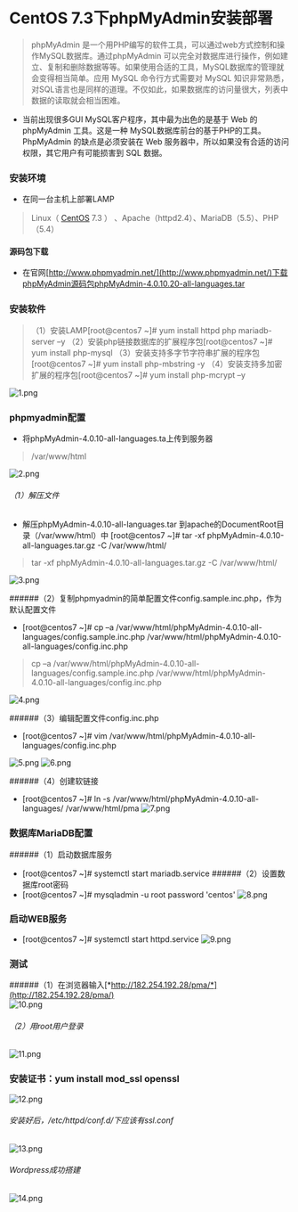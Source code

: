 # CentOS 7.3下phpMyAdmin安装部署
> phpMyAdmin 是一个用PHP编写的软件工具，可以通过web方式控制和操作MySQL数据库。通过phpMyAdmin 可以完全对数据库进行操作，例如建立、复制和删除数据等等。如果使用合适的工具，MySQL数据库的管理就会变得相当简单。应用 MySQL 命令行方式需要对 MySQL 知识非常熟悉，对SQL语言也是同样的道理。不仅如此，如果数据库的访问量很大，列表中数据的读取就会相当困难。
- 当前出现很多GUI MySQL客户程序，其中最为出色的是基于 Web 的phpMyAdmin 工具。这是一种 MySQL数据库前台的基于PHP的工具。
PhpMyAdmin 的缺点是必须安装在 Web 服务器中，所以如果没有合适的访问权限，其它用户有可能损害到 SQL 数据。
### 安装环境
- 在同一台主机上部署LAMP
> Linux（ [CentOS](https://www.linuxidc.com/topicnews.aspx?tid=14 "CentOS") 7.3 ） 、Apache（httpd2.4）、MariaDB（5.5）、PHP（5.4）

#### 源码包下载
- 在官网[http://www.phpmyadmin.net/](http://www.phpmyadmin.net/)下载phpMyAdmin源码包phpMyAdmin-4.0.10.20-all-languages.tar

### 安装软件
> （1）安装LAMP[root@centos7 ~]# yum install httpd  php  mariadb-server –y
> （2）安装php链接数据库的扩展程序包[root@centos7 ~]# yum install php-mysql
> （3）安装支持多字节字符串扩展的程序包[root@centos7 ~]# yum install php-mbstring -y
> （4）安装支持多加密扩展的程序包[root@centos7 ~]# yum install php-mcrypt –y

![1.png](https://upload-images.jianshu.io/upload_images/7563229-818a7c0aa1af3f16.png?imageMogr2/auto-orient/strip%7CimageView2/2/w/1240)
### phpmyadmin配置
- 将phpMyAdmin-4.0.10-all-languages.ta上传到服务器
> /var/www/html

![2.png](https://upload-images.jianshu.io/upload_images/7563229-0aaaafe20ec6f9ee.png?imageMogr2/auto-orient/strip%7CimageView2/2/w/1240)
###### （1）解压文件
- 解压phpMyAdmin-4.0.10-all-languages.tar 到apache的DocumentRoot目录（/var/www/html）中
[root@centos7 ~]# tar -xf phpMyAdmin-4.0.10-all-languages.tar.gz  -C /var/www/html/
> tar -xf phpMyAdmin-4.0.10-all-languages.tar.gz  -C /var/www/html/

![3.png](https://upload-images.jianshu.io/upload_images/7563229-69246b5b9c36f146.png?imageMogr2/auto-orient/strip%7CimageView2/2/w/1240)

######（2）复制phpmyadmin的简单配置文件config.sample.inc.php，作为默认配置文件
- [root@centos7 ~]# cp  –a   /var/www/html/phpMyAdmin-4.0.10-all-languages/config.sample.inc.php  /var/www/html/phpMyAdmin-4.0.10-all-languages/config.inc.php
>  cp  –a   /var/www/html/phpMyAdmin-4.0.10-all-languages/config.sample.inc.php  /var/www/html/phpMyAdmin-4.0.10-all-languages/config.inc.php

![4.png](https://upload-images.jianshu.io/upload_images/7563229-50d39c916f7559eb.png?imageMogr2/auto-orient/strip%7CimageView2/2/w/1240)

######（3）编辑配置文件config.inc.php

- [root@centos7 ~]# vim /var/www/html/phpMyAdmin-4.0.10-all-languages/config.inc.php

![5.png](https://upload-images.jianshu.io/upload_images/7563229-75f459605c9f7200.png?imageMogr2/auto-orient/strip%7CimageView2/2/w/1240)
![6.png](https://upload-images.jianshu.io/upload_images/7563229-d7512cf1a76f6616.png?imageMogr2/auto-orient/strip%7CimageView2/2/w/1240)

######（4）创建软链接
- [root@centos7 ~]# ln -s /var/www/html/phpMyAdmin-4.0.10-all-languages/  /var/www/html/pma
![7.png](https://upload-images.jianshu.io/upload_images/7563229-729c05df256643aa.png?imageMogr2/auto-orient/strip%7CimageView2/2/w/1240)

### 数据库MariaDB配置
######（1）启动数据库服务
- [root@centos7 ~]# systemctl start mariadb.service
######（2）设置数据库root密码
- [root@centos7 ~]# mysqladmin -u root password 'centos'
![8.png](https://upload-images.jianshu.io/upload_images/7563229-3ce096396de6a40b.png?imageMogr2/auto-orient/strip%7CimageView2/2/w/1240)

### 启动WEB服务
- [root@centos7 ~]# systemctl start httpd.service
![9.png](https://upload-images.jianshu.io/upload_images/7563229-ac0225df68e619b4.png?imageMogr2/auto-orient/strip%7CimageView2/2/w/1240)


### 测试
######（1）在浏览器输入[*http://182.254.192.28/pma/*](http://182.254.192.28/pma/)  
![10.png](https://upload-images.jianshu.io/upload_images/7563229-ac53394c65f542da.png?imageMogr2/auto-orient/strip%7CimageView2/2/w/1240)

###### （2）用root用户登录
![11.png](https://upload-images.jianshu.io/upload_images/7563229-cb9c05d302917397.png?imageMogr2/auto-orient/strip%7CimageView2/2/w/1240)

### 安装证书：yum install mod_ssl openssl
![12.png](https://upload-images.jianshu.io/upload_images/7563229-7c63e7f42712d5d4.png?imageMogr2/auto-orient/strip%7CimageView2/2/w/1240)


###### 安装好后，/etc/httpd/conf.d/下应该有ssl.conf
![13.png](https://upload-images.jianshu.io/upload_images/7563229-ad34051c4b248a05.png?imageMogr2/auto-orient/strip%7CimageView2/2/w/1240)

###### Wordpress成功搭建
![14.png](https://upload-images.jianshu.io/upload_images/7563229-d6f33127c9df0dd8.png?imageMogr2/auto-orient/strip%7CimageView2/2/w/1240)
